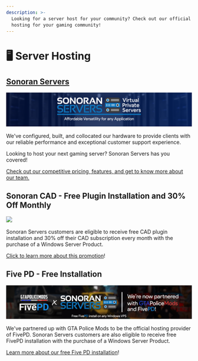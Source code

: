 ```yaml
---
description: >-
  Looking for a server host for your community? Check out our official server
  hosting for your gaming community!
---
```


# 🖥 Server Hosting

## [Sonoran Servers](https://sonoranservers.com)

![](<../.gitbook/assets/image (126) (1).png>)

We've configured, built, and collocated our hardware to provide clients with our reliable performance and exceptional customer support experience.

Looking to host your next gaming server? Sonoran Servers has you covered!

[Check out our competitive pricing, features, and get to know more about our team.](https://sonoranservers.com)

## Sonoran CAD - Free Plugin Installation and 30% Off Monthly

![](../.gitbook/assets/Banner\_3.png)

Sonoran Servers customers are eligible to receive free CAD plugin installation and 30% off their CAD subscription every month with the purchase of a Windows Server Product.

[Click to learn more about this promotion](../pricing/faq/bundle-discount-sonoran-servers.md#free-plugin-installation)!

## Five PD - Free Installation

![](<../.gitbook/assets/image (117).png>)

We've partnered up with GTA Police Mods to be the official hosting provider of FivePD. Sonoran Servers customers are also eligible to receive free FivePD installation with the purchase of a Windows Server Product.‌

​[Learn more about our free Five PD installation](https://sonoranservers.com/fivepd.php)!
